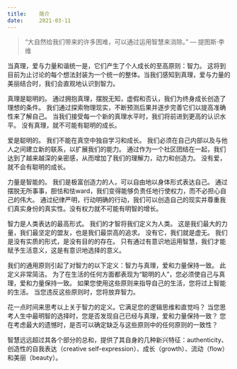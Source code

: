```yaml
---
title:    简介
date:     2021-03-11
---
```




> “大自然给我们带来的许多困难，可以通过运用智慧来消除。” — 提图斯·李维

当真理，爱与力量和谐统一是，它们产生了个人成长的至高原则：智力。 这将到目前为止讨论的每个想法封装为一个统一的整体。当我们感知到真理，爱与力量的美丽结合时，我们会直观地认识到智力。

真理是聪明的。 通过拥抱真理，摆脱无知，虚假和否认，我们为终身成长创造了理想的条件。 我们通过探索物理现实，不断预测后果并逐步完善它们以提高准确性来了解自己。 当我们接受每一个新的真理水平时，我们将前进到更高的认识水平。 没有真理，就不可能有聪明的成长。

爱是聪明的。 我们不能在真空中独自学习和成长。 我们必须在自己内部以及与他人之间建立新的联系，以扩展我们的能力。 通过作为一个社区团结在一起，我们达到了越来越深的亲密感，从而增加了我们的理解力，动力和创造力。 没有爱，就不会有聪明的成长。

力量是智能的。 我们是极富创造力的人，可以自由地以身体形式表达自己。 通过摆脱无所事事，胆怯和怯ward，我们变得能够负责任地行使权力，而不必担心自己的伟大。 通过纪律严明，行动明确的行动，我们可以创造自己的现实并尊重我们真实身份的真实性。没有权力就不可能有明智的增长。

智力是人类表达的最高形式。 我们的才智将我们定义为人类。 这是我们最大的力量，我们最坚定的盟友，也是我们最崇高的追求。 没有它，我们就是虚无。 我们是没有实质的形式，是没有目的的存在。 只有通过有意识地运用智慧，我们才能赋予生活意义，这是有意识地选择的意义。

我们的通用原则引起了对智力的以下定义：智力与真理，爱和力量保持一致。 此定义非常简洁。 为了在生活的任何方面都表现为“聪明的人”，您必须使自己与真理，爱和力量保持一致。 如果您使用这些原则来指导自己的生活，您将过上智能的生活。 当您违反这些原则时，您将放弃智力。

花一点时间来思考以上关于智力的定义。它满足您的逻辑思维和直觉吗？ 当您思考人生中最明智的选择时，您是否发现自己已经与真理，爱和力量保持一致？ 您在考虑最大的遗憾时，是否可以确定缺乏与这些原则中的任何原则的一致性？

智慧远远超过其各个部分的总和，提供了其自身的几种新兴特征：authenticity、创造性的自我表达（creative self-expression）、成长（growth）、流动（flow）和美丽（beauty）。

